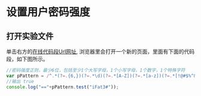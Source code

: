 # 设置用户密码强度

## 打开实验文件

单击右方的[在线代码段Url网址](http://pythontutor.com/javascript.html#code=//%E5%AF%86%E7%A0%81%E5%BC%BA%E5%BA%A6%E6%AD%A3%E5%88%99%EF%BC%8C%E6%9C%80%E5%B0%916%E4%BD%8D%EF%BC%8C%E5%8C%85%E6%8B%AC%E8%87%B3%E5%B0%911%E4%B8%AA%E5%A4%A7%E5%86%99%E5%AD%97%E6%AF%8D%EF%BC%8C1%E4%B8%AA%E5%B0%8F%E5%86%99%E5%AD%97%E6%AF%8D%EF%BC%8C1%E4%B8%AA%E6%95%B0%E5%AD%97%EF%BC%8C1%E4%B8%AA%E7%89%B9%E6%AE%8A%E5%AD%97%E7%AC%A6%0Avar%20pPattern%20%3D%20/%5E.*%28%3F%3D.%7B6,%7D%29%28%3F%3D.*%5Cd%29%28%3F%3D.*%5BA-Z%5D%29%28%3F%3D.*%5Ba-z%5D%29%28%3F%3D.*%5B!%40%23%24%25%5E%26*%3F%20%5D%29.*%24/%3B%0A//%E8%BE%93%E5%87%BA%20true%0Aconsole.log%28%22%3D%3D%22%2BpPattern.test%28%22iFat3%23%22%29%29%3B&mode=edit&origin=opt-frontend.js&py=js&rawInputLstJSON=%5B%5D), 浏览器里会打开一个新的页面，里面有下面的代码段，如下图所示。

```javascript
//密码强度正则，最少6位，包括至少1个大写字母，1个小写字母，1个数字，1个特殊字符
var pPattern = /^.*(?=.{6,})(?=.*\d)(?=.*[A-Z])(?=.*[a-z])(?=.*[!@#$%^&*? ]).*$/;
//输出 true
console.log("=="+pPattern.test("iFat3#"));
```



